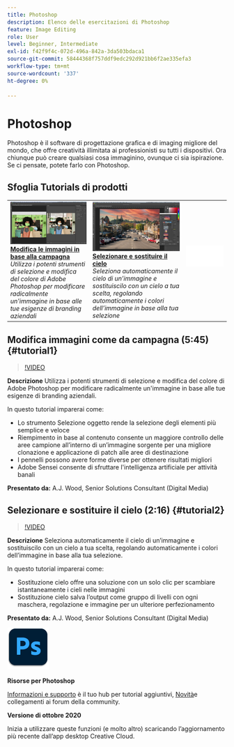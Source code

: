 ```yaml
---
title: Photoshop
description: Elenco delle esercitazioni di Photoshop
feature: Image Editing
role: User
level: Beginner, Intermediate
exl-id: f42f9f4c-072d-496a-842a-3da503bdaca1
source-git-commit: 58444368f757ddf9edc292d921bb6f2ae335efa3
workflow-type: tm+mt
source-wordcount: '337'
ht-degree: 0%

---
```


# Photoshop

Photoshop è il software di progettazione grafica e di imaging migliore del mondo, che offre creatività illimitata ai professionisti su tutti i dispositivi. Ora chiunque può creare qualsiasi cosa immaginino, ovunque ci sia ispirazione. Se ci pensate, potete farlo con Photoshop.

## Sfoglia Tutorials di prodotti

<table style="table-layout:fixed">
<tr>
 <td>
   <a href="photoshop.md#tutorial1">
      <img alt="Modifica le immagini in base alla campagna" src="../assets/PS_ObjectSelect_ContentAware_wood.jpg" />
   </a>
    <div>
   <a href="photoshop.md#tutorial1"><strong>Modifica le immagini in base alla campagna</strong></a>
    </div>
    <em>Utilizza i potenti strumenti di selezione e modifica del colore di Adobe Photoshop per modificare radicalmente un'immagine in base alle tue esigenze di branding aziendali</em>
    <br>
  </td>
  <td>
    <a href="photoshop.md#tutorial2">
        <img alt="Selezionare e sostituire il cielo" src="../assets/PS_Sky_Replace_wood.jpg" />
    </a>
    <div>
    <a href="photoshop.md#tutorial2"><strong>Selezionare e sostituire il cielo</strong></a>
    </div>
    <em>Seleziona automaticamente il cielo di un’immagine e sostituiscilo con un cielo a tua scelta, regolando automaticamente i colori dell’immagine in base alla tua selezione</em>
    <br>
  </td>
  <td>
    <img alt="Spaziatore" src="../assets/Whitespacer.png" />
    <div>
    <br>
  </td>
</tr>
</table>

## Modifica immagini come da campagna (5:45) {#tutorial1}

>[!VIDEO](https://video.tv.adobe.com/v/326950?hidetitle=true)

**Descrizione**
Utilizza i potenti strumenti di selezione e modifica del colore di Adobe Photoshop per modificare radicalmente un&#39;immagine in base alle tue esigenze di branding aziendali.

In questo tutorial imparerai come:
* Lo strumento Selezione oggetto rende la selezione degli elementi più semplice e veloce
* Riempimento in base al contenuto consente un maggiore controllo delle aree campione all’interno di un’immagine sorgente per una migliore clonazione e applicazione di patch alle aree di destinazione
* I pennelli possono avere forme diverse per ottenere risultati migliori
* Adobe Sensei consente di sfruttare l&#39;intelligenza artificiale per attività banali

**Presentato da:**
A.J. Wood, Senior Solutions Consultant (Digital Media)

## Selezionare e sostituire il cielo (2:16) {#tutorial2}

>[!VIDEO](https://video.tv.adobe.com/v/326953?hidetitle=true)

**Descrizione**
Seleziona automaticamente il cielo di un’immagine e sostituiscilo con un cielo a tua scelta, regolando automaticamente i colori dell’immagine in base alla tua selezione.

In questo tutorial imparerai come:
* Sostituzione cielo offre una soluzione con un solo clic per scambiare istantaneamente i cieli nelle immagini
* Sostituzione cielo salva l’output come gruppo di livelli con ogni maschera, regolazione e immagine per un ulteriore perfezionamento


**Presentato da:**
A.J. Wood, Senior Solutions Consultant (Digital Media)

![Logo Photoshop](../assets/ps_appicon_96.png)

**Risorse per Photoshop**

[Informazioni e supporto](https://helpx.adobe.com/support/photoshop.html) è il tuo hub per tutorial aggiuntivi, [Novità](https://helpx.adobe.com/photoshop/using/whats-new.html)e collegamenti ai forum della community.

**Versione di ottobre 2020**

Inizia a utilizzare queste funzioni (e molto altro) scaricando l’aggiornamento più recente dall’app desktop Creative Cloud.
